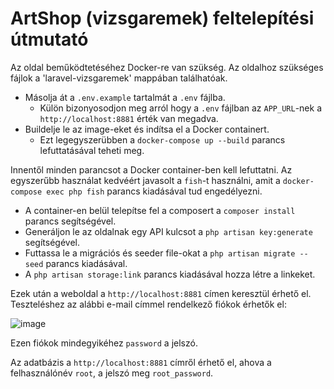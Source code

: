 # ArtShop (vizsgaremek) feltelepítési útmutató
Az oldal beműködtetéséhez Docker-re van szükség. Az oldalhoz szükséges fájlok a 'laravel-vizsgaremek' mappában találhatóak.
- Másolja át a `.env.example` tartalmát a `.env` fájlba.
    - Külön bizonyosodjon meg arról hogy a `.env` fájlban az `APP_URL`-nek a `http://localhost:8881` érték van megadva.
- Buildelje le az image-eket és indítsa el a Docker containert.
    - Ezt legegyszerübben a `docker-compose up --build` parancs lefuttatásával teheti meg.

Innentől minden parancsot a Docker container-ben kell lefuttatni. Az egyszerűbb használat kedvéért javasolt a `fish`-t használni, amit a `docker-compose exec php fish` parancs kiadásával tud engedélyezni.

- A container-en belül telepítse fel a composert a `composer install` parancs segítségével.
- Generáljon le az oldalnak egy API kulcsot a `php artisan key:generate` segítségével.
- Futtassa le a migrációs és seeder file-okat a `php artisan migrate --seed` parancs kiadásával.
- A `php artisan storage:link` parancs kiadásával hozza létre a linkeket.

Ezek után a weboldal a `http://localhost:8881` címen keresztül érhető el. Teszteléshez az alábbi e-mail címmel rendelkező fiókok érhetők el:

![image](https://user-images.githubusercontent.com/90195229/166157541-95015249-d0b3-429a-94f8-836239830778.png)

Ezen fiókok mindegyikéhez `password` a jelszó.

Az adatbázis a `http://localhost:8881` címről érhető el, ahova a felhasználónév `root`, a jelszó meg `root_password`.

